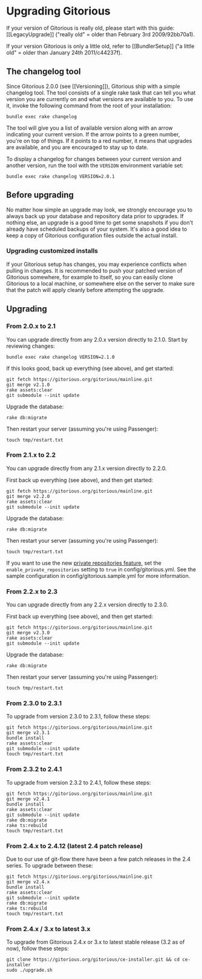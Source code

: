 # Upgrading Gitorious

If your version of Gitorious is really old, please start with this guide: [[LegacyUpgrade]] ("really old" = older than February 3rd 2009/92bb70a1).

If your version Gitorious is only a little old, refer to [[BundlerSetup]] ("a little old" = older than January 24th 2011/c44237f).

## The changelog tool

Since Gitorious 2.0.0 (see [[Versioning]]), Gitorious ship with a simple 
changelog tool. The tool consists of a single rake task that can tell you what version you are currently on and what versions are available to you. To use it, invoke the following command from the root of your installation:

    bundle exec rake changelog

The tool will give you a list of available version along with an arrow indicating your current version. If the arrow points to a green number, you're on top of things. If it points to a red number, it means that upgrades are available, and you are encouraged to stay up to date.

To display a changelog for changes between your current version and another version, run the tool with the `VERSION` environment variable set:

    bundle exec rake changelog VERSION=2.0.1

## Before upgrading

No matter how simple an upgrade may look, we strongly encourage you to always back up your database and repository data prior to upgrades. If nothing else, an upgrade is a good time to get some snapshots if you don't already have scheduled backups of your system. It's also a good idea to keep a copy of Gitorious configuration files outside the actual install.

### Upgrading customized installs

If your Gitorious setup has changes, you may experience conflicts when pulling in changes. It is recommended to push your patched version of Gitorious somewhere, for example to itself, so you can easily clone Gitorious to a local machine, or somewhere else on the server to make sure that the patch will apply cleanly before attempting the upgrade.

## Upgrading

### From 2.0.x to 2.1

You can upgrade directly from any 2.0.x version directly to 2.1.0. Start by reviewing changes:

    bundle exec rake changelog VERSION=2.1.0

If this looks good, back up everything (see above), and get started:

    git fetch https://gitorious.org/gitorious/mainline.git
    git merge v2.1.0
    rake assets:clear
    git submodule --init update

Upgrade the database:

    rake db:migrate

Then restart your server (assuming you're using Passenger):

    touch tmp/restart.txt

### From 2.1.x to 2.2

You can upgrade directly from any 2.1.x version directly to 2.2.0.

First back up everything (see above), and then get started:

    git fetch https://gitorious.org/gitorious/mainline.git
    git merge v2.2.0
    rake assets:clear
    git submodule --init update

Upgrade the database:

    rake db:migrate

Then restart your server (assuming you're using Passenger):

    touch tmp/restart.txt

If you want to use the new [private repositories feature](https://gitorious.org/gitorious/pages/PrivateRepositories), set the `enable_private_repositories` setting to `true` in config/gitorious.yml. See the sample configuration in config/gitorious.sample.yml for more information.

### From 2.2.x to 2.3

You can upgrade directly from any 2.2.x version directly to 2.3.0.

First back up everything (see above), and then get started:

    git fetch https://gitorious.org/gitorious/mainline.git
    git merge v2.3.0
    rake assets:clear
    git submodule --init update

Upgrade the database:

    rake db:migrate

Then restart your server (assuming you're using Passenger):

    touch tmp/restart.txt

### From 2.3.0 to 2.3.1

To upgrade from version 2.3.0 to 2.3.1, follow these steps:

    git fetch https://gitorious.org/gitorious/mainline.git
    git merge v2.3.1
    bundle install
    rake assets:clear
    git submodule --init update
    touch tmp/restart.txt

### From 2.3.2 to 2.4.1

To upgrade from version 2.3.2 to 2.4.1, follow these steps:

    git fetch https://gitorious.org/gitorious/mainline.git
    git merge v2.4.1
    bundle install
    rake assets:clear
    git submodule --init update
    rake db:migrate
    rake ts:rebuild
    touch tmp/restart.txt

### From 2.4.x to 2.4.12 (latest 2.4 patch release)

Due to our use of git-flow there have been a few patch releases in the 2.4 series. To upgrade between these:

    git fetch https://gitorious.org/gitorious/mainline.git
    git merge v2.4.x
    bundle install
    rake assets:clear
    git submodule --init update
    rake db:migrate
    rake ts:rebuild
    touch tmp/restart.txt

### From 2.4.x / 3.x to latest 3.x

To upgrade from Gitorious 2.4.x or 3.x to latest stable release (3.2 as of now), follow these steps:

    git clone https://gitorious.org/gitorious/ce-installer.git && cd ce-installer
    sudo ./upgrade.sh
